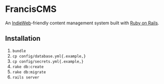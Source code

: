 # FrancisCMS

An [IndieWeb](http://indiewebcamp.com/)-friendly content management system built with [Ruby on Rails](http://rubyonrails.org).


## Installation

1. `bundle`
1. `cp config/database.yml{.example,}`
1. `cp config/secrets.yml{.example,}`
1. `rake db:create`
1. `rake db:migrate`
1. `rails server`

